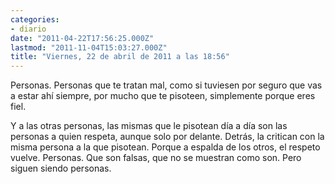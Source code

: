 ```yaml
---
categories:
- diario
date: "2011-04-22T17:56:25.000Z"
lastmod: "2011-11-04T15:03:27.000Z"
title: "Viernes, 22 de abril de 2011 a las 18:56"
---
```


Personas. Personas que te tratan mal, como si tuviesen por seguro que vas a estar ahí­ siempre, por mucho que te pisoteen, simplemente porque eres fiel.

Y a las otras personas, las mismas que le pisotean dí­a a dí­a son las personas a quien respeta, aunque solo por delante. Detrás, la critican con la misma persona a la que pisotean. Porque a espalda de los otros, el respeto vuelve.
Personas. Que son falsas, que no se muestran como son. Pero siguen siendo personas.